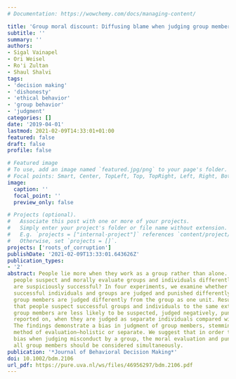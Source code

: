 ```yaml
---
# Documentation: https://wowchemy.com/docs/managing-content/

title: 'Group moral discount: Diffusing blame when judging group members'
subtitle: ''
summary: ''
authors:
- Sigal Vainapel
- Ori Weisel
- Ro'i Zultan
- Shaul Shalvi
tags:
- 'decision making'
- 'dishonesty'
- 'ethical behavior'
- 'group behavior'
- 'judgment'
categories: []
date: '2019-04-01'
lastmod: 2021-02-09T14:33:01+01:00
featured: false
draft: false
profile: false

# Featured image
# To use, add an image named `featured.jpg/png` to your page's folder.
# Focal points: Smart, Center, TopLeft, Top, TopRight, Left, Right, BottomLeft, Bottom, BottomRight.
image:
  caption: ''
  focal_point: ''
  preview_only: false

# Projects (optional).
#   Associate this post with one or more of your projects.
#   Simply enter your project's folder or file name without extension.
#   E.g. `projects = ["internal-project"]` references `content/project/deep-learning/index.md`.
#   Otherwise, set `projects = []`.
projects: ['roots_of_corruption']
publishDate: '2021-02-09T13:33:01.643626Z'
publication_types:
- '2'
abstract: People lie more when they work as a group rather than alone. However, do
  people suspect and morally evaluate groups and individuals differently when they
  are suspiciously successful? In four experiments, we examine whether (a) suspiciously
  successful individuals and groups are judged and punished differently and (b) individual
  group members are judged differently from the group as one unit. Results suggest
  that people suspect successful groups and individuals to the same extent. However,
  group members are less likely to be suspected, judged negatively, punished, and
  reported on, when they are judged as separate individuals compared with as a group.
  The findings demonstrate a bias in judgment of group members, stemming from the
  method of evaluation—holistic or separate. We suggest that in order to minimize
  bias when judging misconduct by a group, the moral evaluation and punishment of
  all group members should be considered simultaneously.
publication: '*Journal of Behavioral Decision Making*'
doi: 10.1002/bdm.2106
url_pdf: https://pure.uva.nl/ws/files/46956297/bdm.2106.pdf
---
```

